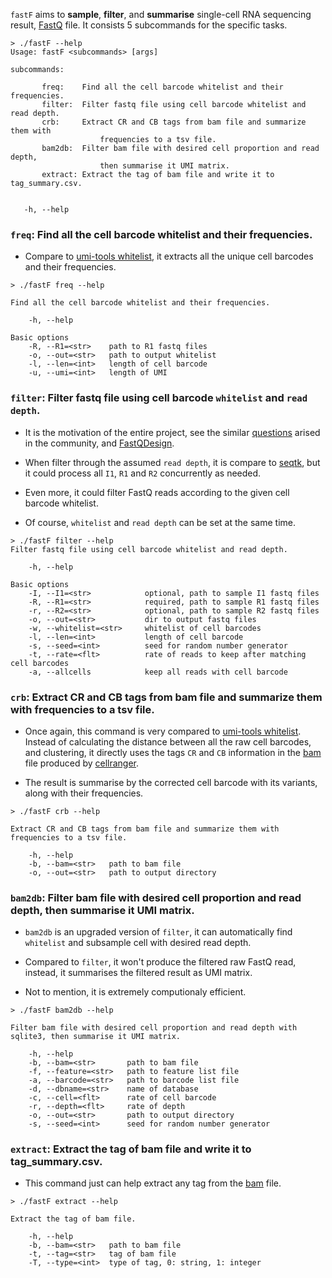 `fastF` aims to **sample**, **filter**, and **summarise** single-cell RNA sequencing result, [FastQ](https://en.wikipedia.org/wiki/FASTQ_format) file. It consists 5 subcommands for the specific tasks.

 ```
> ./fastF --help
Usage: fastF <subcommands> [args]

subcommands:

        freq:    Find all the cell barcode whitelist and their frequencies.
        filter:  Filter fastq file using cell barcode whitelist and read depth.
        crb:     Extract CR and CB tags from bam file and summarize them with 
                     frequencies to a tsv file.
        bam2db:  Filter bam file with desired cell proportion and read depth, 
                     then summarise it UMI matrix.
        extract: Extract the tag of bam file and write it to tag_summary.csv.


    -h, --help
 ```   
    
### `freq`: Find all the cell barcode whitelist and their frequencies.

* Compare to [umi-tools whitelist](https://umi-tools.readthedocs.io/en/latest/reference/whitelist.html#usage), it extracts all the unique cell barcodes and their frequencies.
  
```
> ./fastF freq --help

Find all the cell barcode whitelist and their frequencies.

    -h, --help        

Basic options
    -R, --R1=<str>    path to R1 fastq files
    -o, --out=<str>   path to output whitelist
    -l, --len=<int>   length of cell barcode
    -u, --umi=<int>   length of UMI
```

### `filter`: Filter fastq file using cell barcode `whitelist` and `read depth`.

* It is the motivation of the entire project, see the similar [questions](https://www.biostars.org/post/search/?query=sample+cells+from+fastQ+file) arised in the community, and [FastQDesign](https://github.com/yuw444/FastQDesign). 

* When filter through the assumed `read depth`, it is compare to [seqtk](https://github.com/lh3/seqtk), but it could process all `I1`, `R1` and `R2` concurrently as needed. 

* Even more, it could filter FastQ reads according to the given cell barcode whitelist.

* Of course, `whitelist` and `read depth` can be set at the same time.

```
> ./fastF filter --help
Filter fastq file using cell barcode whitelist and read depth.

    -h, --help                

Basic options
    -I, --I1=<str>            optional, path to sample I1 fastq files
    -R, --R1=<str>            required, path to sample R1 fastq files
    -r, --R2=<str>            optional, path to sample R2 fastq files
    -o, --out=<str>           dir to output fastq files
    -w, --whitelist=<str>     whitelist of cell barcodes
    -l, --len=<int>           length of cell barcode
    -s, --seed=<int>          seed for random number generator
    -t, --rate=<flt>          rate of reads to keep after matching cell barcodes
    -a, --allcells            keep all reads with cell barcode
```

### `crb`:     Extract CR and CB tags from bam file and summarize them with frequencies to a tsv file.

* Once again, this command is very compared to [umi-tools whitelist](https://umi-tools.readthedocs.io/en/latest/reference/whitelist.html#usage). Instead of calculating the distance between all the raw cell barcodes, and clustering, it directly uses the tags `CR` and `CB` information in the [bam](https://support.10xgenomics.com/single-cell-gene-expression/software/pipelines/latest/output/bam) file produced by [cellranger](https://www.10xgenomics.com/support/software/cell-ranger/latest). 

* The result is summarise by the corrected cell barcode with its variants, along with their frequencies. 

```
> ./fastF crb --help

Extract CR and CB tags from bam file and summarize them with frequencies to a tsv file.

    -h, --help        
    -b, --bam=<str>   path to bam file
    -o, --out=<str>   path to output directory
```

### `bam2db`:  Filter bam file with desired cell proportion and read depth, then summarise it UMI matrix.

* `bam2db` is an upgraded version of `filter`, it can automatically find `whitelist` and subsample cell with desired read depth. 

* Compared to `filter`, it won't produce the filtered raw FastQ read, instead, it summarises the filtered result as UMI matrix. 

* Not to mention, it is extremely computionaly efficient. 

```
> ./fastF bam2db --help

Filter bam file with desired cell proportion and read depth with sqlite3, then summarise it UMI matrix.

    -h, --help            
    -b, --bam=<str>       path to bam file
    -f, --feature=<str>   path to feature list file
    -a, --barcode=<str>   path to barcode list file
    -d, --dbname=<str>    name of database
    -c, --cell=<flt>      rate of cell barcode
    -r, --depth=<flt>     rate of depth
    -o, --out=<str>       path to output directory
    -s, --seed=<int>      seed for random number generator
```

### `extract`: Extract the tag of bam file and write it to tag_summary.csv.

* This command just can help extract any tag from the [bam](https://support.10xgenomics.com/single-cell-gene-expression/software/pipelines/latest/output/bam) file. 

```
> ./fastF extract --help

Extract the tag of bam file.

    -h, --help        
    -b, --bam=<str>   path to bam file
    -t, --tag=<str>   tag of bam file
    -T, --type=<int>  type of tag, 0: string, 1: integer
```


